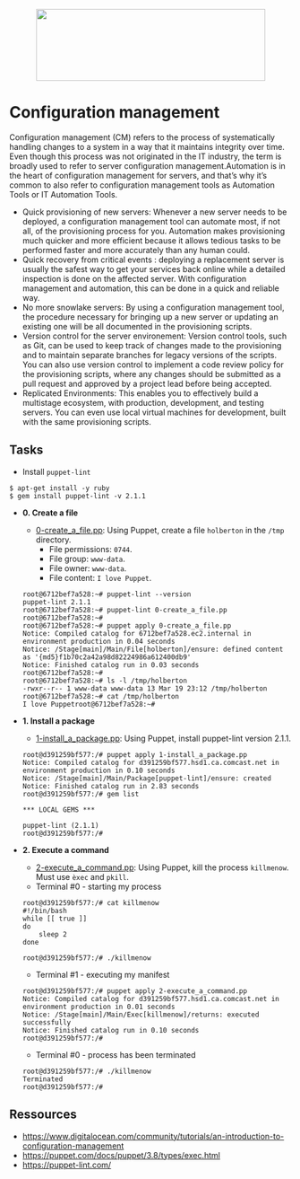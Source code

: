 <p align="center">
  <img width="409" height="128" src="https://www.holbertonschool.com/holberton-logo.png">
</p>

# Configuration management

Configuration management (CM) refers to the process of systematically handling changes to a system in a way that it maintains integrity over time. Even though this process was not originated in the IT industry, the term is broadly used to refer to server configuration management.Automation is in the heart of configuration management for servers, and that’s why it’s common to also refer to configuration management tools as Automation Tools or IT Automation Tools.

- Quick provisioning of new servers: Whenever a new server needs to be deployed, a configuration management tool can automate most, if not all, of the provisioning process for you. Automation makes provisioning much quicker and more efficient because it allows tedious tasks to be performed faster and more accurately than any human could.
- Quick recovery from critical events : deploying a replacement server is usually the safest way to get your services back online while a detailed inspection is done on the affected server. With configuration management and automation, this can be done in a quick and reliable way.
- No more snowlake servers: By using a configuration management tool, the procedure necessary for bringing up a new server or updating an existing one will be all documented in the provisioning scripts.
- Version control for the server environement: Version control tools, such as Git, can be used to keep track of changes made to the provisioning and to maintain separate branches for legacy versions of the scripts. You can also use version control to implement a code review policy for the provisioning scripts, where any changes should be submitted as a pull request and approved by a project lead before being accepted.
- Replicated Environments: This enables you to effectively build a multistage ecosystem, with production, development, and testing servers. You can even use local virtual machines for development, built with the same provisioning scripts. 

## Tasks
* Install `puppet-lint`
```
$ apt-get install -y ruby
$ gem install puppet-lint -v 2.1.1
```

* **0. Create a file**
  * [0-create_a_file.pp](./0-create_a_file.pp): Using Puppet, create a file `holberton` in the `/tmp` directory.
    * File permissions: `0744`.
    * File group: `www-data`.
    * File owner: `www-data`.
    * File content: `I love Puppet`.
  ```
  root@6712bef7a528:~# puppet-lint --version
  puppet-lint 2.1.1
  root@6712bef7a528:~# puppet-lint 0-create_a_file.pp
  root@6712bef7a528:~# 
  root@6712bef7a528:~# puppet apply 0-create_a_file.pp
  Notice: Compiled catalog for 6712bef7a528.ec2.internal in environment production in 0.04 seconds
  Notice: /Stage[main]/Main/File[holberton]/ensure: defined content as '{md5}f1b70c2a42a98d82224986a612400db9'
  Notice: Finished catalog run in 0.03 seconds
  root@6712bef7a528:~#
  root@6712bef7a528:~# ls -l /tmp/holberton
  -rwxr--r-- 1 www-data www-data 13 Mar 19 23:12 /tmp/holberton
  root@6712bef7a528:~# cat /tmp/holberton
  I love Puppetroot@6712bef7a528:~#
  ```

* **1. Install a package**
  * [1-install_a_package.pp](./1-install_a_package.pp): Using Puppet, install puppet-lint version 2.1.1.
  ```
  root@d391259bf577:/# puppet apply 1-install_a_package.pp
  Notice: Compiled catalog for d391259bf577.hsd1.ca.comcast.net in environment production in 0.10 seconds
  Notice: /Stage[main]/Main/Package[puppet-lint]/ensure: created
  Notice: Finished catalog run in 2.83 seconds
  root@d391259bf577:/# gem list

  *** LOCAL GEMS ***

  puppet-lint (2.1.1)
  root@d391259bf577:/#
  ```

* **2. Execute a command**
  * [2-execute_a_command.pp](./2-execute_a_command.pp): Using Puppet, kill the process `killmenow`. Must use `èxec` and `pkill`.
  * Terminal #0 - starting my process

  ```
  root@d391259bf577:/# cat killmenow
  #!/bin/bash
  while [[ true ]]
  do
      sleep 2
  done

  root@d391259bf577:/# ./killmenow
  ```
  
  * Terminal #1 - executing my manifest
  ```
  root@d391259bf577:/# puppet apply 2-execute_a_command.pp
  Notice: Compiled catalog for d391259bf577.hsd1.ca.comcast.net in environment production in 0.01 seconds
  Notice: /Stage[main]/Main/Exec[killmenow]/returns: executed successfully
  Notice: Finished catalog run in 0.10 seconds
  root@d391259bf577:/# 
  ```
  * Terminal #0 - process has been terminated
  
  ```
  root@d391259bf577:/# ./killmenow
  Terminated
  root@d391259bf577:/#
  ````

  
## Ressources

- https://www.digitalocean.com/community/tutorials/an-introduction-to-configuration-management
- https://puppet.com/docs/puppet/3.8/types/exec.html
- https://puppet-lint.com/
  





